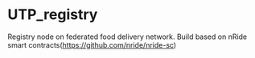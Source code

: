 # UTP_registry
Registry node on federated food delivery network. Build based on nRide smart contracts(https://github.com/nride/nride-sc)
